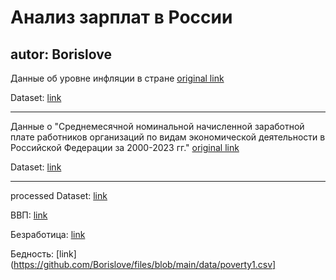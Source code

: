 # Анализ зарплат в России

autor: Borislove
----------------------------
Данные об уровне инфляции в стране [original link](https://xn----ctbjnaatncev9av3a8f8b.xn--p1ai/%D1%82%D0%B0%D0%B1%D0%BB%D0%B8%D1%86%D1%8B-%D0%B8%D0%BD%D1%84%D0%BB%D1%8F%D1%86%D0%B8%D0%B8)

Dataset:
[link](https://github.com/Borislove/files/blob/main/data/infl_rab.xlsx)

----------------------------
Данные о "Среднемесячной номинальной начисленной заработной плате работников организаций по видам экономической деятельности в Российской Федерации за 2000-2023 гг." [original link](https://rosstat.gov.ru/labor_market_employment_salaries)

Dataset:  [link](https://github.com/Borislove/files/blob/main/data/tab3-zpl_2023.xlsx)

----------------------------
processed 
Dataset: [link](https://raw.githubusercontent.com/Borislove/files/main/data/data.csv)

ВВП: [link](https://github.com/Borislove/files/blob/main/data/VVP.csv)

Безработица: [link]()

Бедность: [link](https://github.com/Borislove/files/blob/main/data/poverty1.csv]

